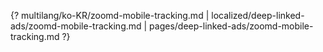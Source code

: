 {? multilang/ko-KR/zoomd-mobile-tracking.md | localized/deep-linked-ads/zoomd-mobile-tracking.md | pages/deep-linked-ads/zoomd-mobile-tracking.md ?}
